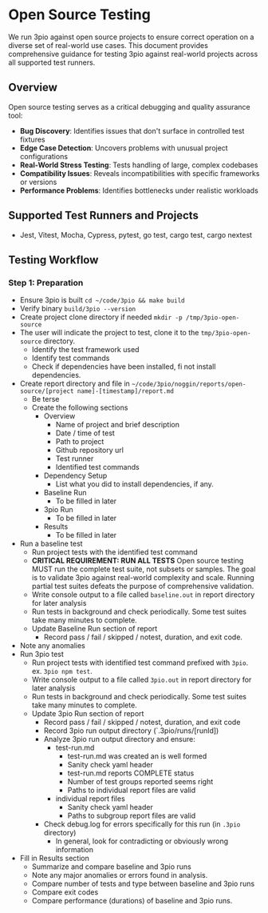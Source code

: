 # Open Source Testing

We run 3pio against open source projects to ensure correct operation on a diverse set of real-world use cases. This document provides comprehensive guidance for testing 3pio against real-world projects across all supported test runners.

## Overview

Open source testing serves as a critical debugging and quality assurance tool:
- **Bug Discovery**: Identifies issues that don't surface in controlled test fixtures
- **Edge Case Detection**: Uncovers problems with unusual project configurations
- **Real-World Stress Testing**: Tests handling of large, complex codebases
- **Compatibility Issues**: Reveals incompatibilities with specific frameworks or versions
- **Performance Problems**: Identifies bottlenecks under realistic workloads

## Supported Test Runners and Projects
- Jest, Vitest, Mocha, Cypress, pytest, go test, cargo test, cargo nextest

## Testing Workflow

### Step 1: Preparation

- Ensure 3pio is built `cd ~/code/3pio && make build`
- Verify binary `build/3pio --version`
- Create project clone directory if needed `mkdir -p /tmp/3pio-open-source`
- The user will indicate the project to test, clone it to the `tmp/3pio-open-source` directory.
  - Identify the test framework used
  - Identify test commands
  - Check if dependencies have been installed, fi not install dependencies.
- Create report directory and file in `~/code/3pio/noggin/reports/open-source/[project name]-[timestamp]/report.md`
  - Be terse
  - Create the following sections
    - Overview
      - Name of project and brief description
      - Date / time of test
      - Path to project
      - Github repository url
      - Test runner
      - Identified test commands
    - Dependency Setup
      - List what you did to install dependencies, if any.
    - Baseline Run
      - To be filled in later
    - 3pio Run
      - To be filled in later
    - Results
      - To be filled in later
- Run a baseline test
  - Run project tests with the identified test command
  - **CRITICAL REQUIREMENT: RUN ALL TESTS** Open source testing MUST run the complete test suite, not subsets or samples. The goal is to validate 3pio against real-world complexity and scale. Running partial test suites defeats the purpose of comprehensive validation.
  - Write console output to a file called `baseline.out` in report directory for later analysis
  - Run tests in background and check periodically. Some test suites take many minutes to complete.
  - Update Baseline Run section of report
    - Record pass / fail / skipped / notest, duration, and exit code.
- Note any anomalies
- Run 3pio test
  - Run project tests with identified test command prefixed with `3pio`. ex. `3pio npm test`.
  - Write console output to a file called `3pio.out` in report directory for later analysis
  - Run tests in background and check periodically. Some test suites take many minutes to complete.
  - Update 3pio Run section of report
    - Record pass / fail / skipped / notest, duration, and exit code
    - Record 3pio run output directory (`.3pio/runs/[runId])
    - Analyze 3pio run output directory and ensure:
      - test-run.md
        - test-run.md was created an is well formed
        - Sanity check yaml header
        - test-run.md reports COMPLETE status
        - Number of test groups reported seems right
        - Paths to individual report files are valid
      - individual report files
        - Sanity check yaml header
        - Paths to subgroup report files are valid
    - Check debug.log for errors specifically for this run (in `.3pio` directory)
      - In general, look for contradicting or obviously wrong information
- Fill in Results section
  - Summarize and compare baseline and 3pio runs
  - Note any major anomalies or errors found in analysis.
  - Compare number of tests and type between baseline and 3pio runs
  - Compare exit codes
  - Compare performance (durations) of baseline and 3pio runs.
